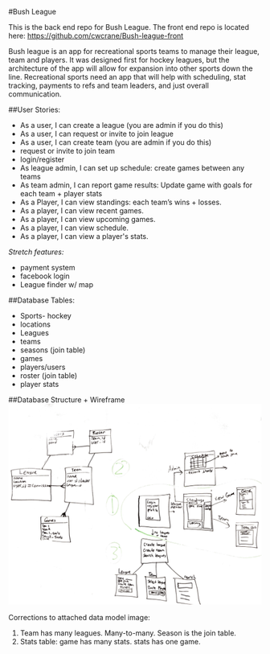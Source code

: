 #Bush League

This is the back end repo for Bush League. 
The front end repo is located here: https://github.com/cwcrane/Bush-league-front

Bush league is an app for recreational sports teams to manage their league, team and players. It was designed first for hockey leagues, but the architecture of the app will allow for expansion into other sports down the line. Recreational sports need an app that will help with scheduling, stat tracking, payments to refs and team leaders, and just overall communication. 

##User Stories:

- As a user, I can create a league (you are admin if you do this)
- As a user, I can request or invite to join league
- As a user, I can create team (you are admin if you do this)
- request or invite to join team
- login/register
- As league admin, I can set up schedule: create games between any teams
- As team admin, I can report game results: Update game with goals for each team + player stats
- As a Player, I can view standings: each team’s wins + losses.
- As a player, I can view recent games.
- As a player, I can view upcoming games.
- As a player, I can view schedule.
- As a player, I can view a player's stats.

*Stretch features:*

- payment system
- facebook login
- League finder w/ map

##Database Tables:

- Sports- hockey
- locations
- Leagues
- teams
- seasons (join table)
- games
- players/users
- roster (join table)
- player stats

##Database Structure + Wireframe
![Database structure + Wireframe](wireframe.png)

Corrections to attached data model image:
1. Team has many leagues. Many-to-many. Season is the join table.
2. Stats table: game has many stats. stats has one game.
